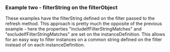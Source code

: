 ### Example two - filterString on the filterObject
These examples have the filterString defined on the filter passed to the refresh method. This approach is pretty much the opposite of the previous example - here the properties "includeIfFilterStringMatches" and "excludeIfFilterStringMatches" are set on the instanceDefinition. This allows for an easy way to filter instances on a common string defined on the filter instead of on each instanceDefinition.

